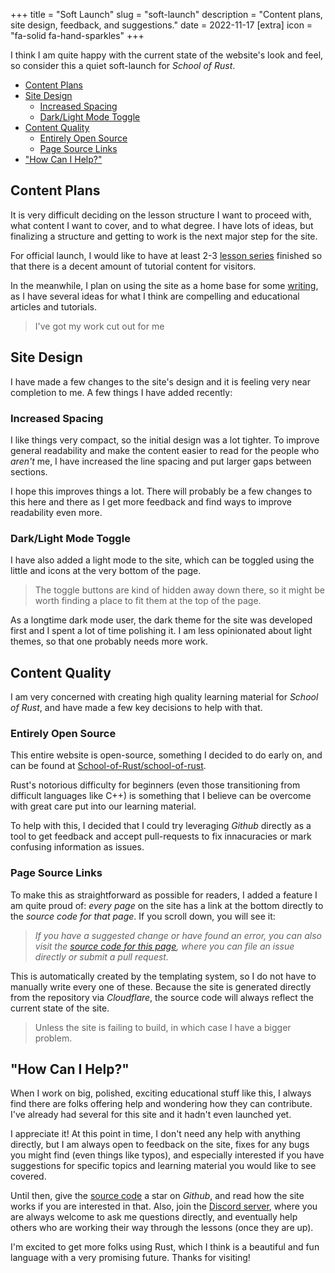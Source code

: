 +++
title = "Soft Launch"
slug = "soft-launch"
description = "Content plans, site design, feedback, and suggestions."
date = 2022-11-17
[extra]
icon = "fa-solid fa-hand-sparkles"
+++

I think I am quite happy with the current state of the website's look and feel, so consider this a quiet soft-launch for *School of Rust*.

- [Content Plans](#content-plans)
- [Site Design](#site-design)
  - [Increased Spacing](#increased-spacing)
  - [Dark/Light Mode Toggle](#darklight-mode-toggle)
- [Content Quality](#content-quality)
  - [Entirely Open Source](#entirely-open-source)
  - [Page Source Links](#page-source-links)
- ["How Can I Help?"](#how-can-i-help)

## Content Plans

It is very difficult deciding on the lesson structure I want to proceed with, what content I want to cover, and to what degree. I have lots of ideas, but finalizing a structure and getting to work is the next major step for the site.

For official launch, I would like to have at least 2-3 [lesson series](/lessons) finished so that there is a decent amount of tutorial content for visitors.

In the meanwhile, I plan on using the site as a home base for some [writing](/writing), as I have several ideas for what I think are compelling and educational articles and tutorials.

> I've got my work cut out for me <i class="fa fa-face-grin-beam-sweat"></i>

## Site Design

I have made a few changes to the site's design and it is feeling very near completion to me. A few things I have added recently:

### Increased Spacing

I like things very compact, so the initial design was a lot tighter. To improve general readability and make the content easier to read for the people who *aren't* me, I have increased the line spacing and put larger gaps between sections.

I hope this improves things a lot. There will probably be a few changes to this here and there as I get more feedback and find ways to improve readability even more.

### Dark/Light Mode Toggle

I have also added a light mode to the site, which can be toggled using the little <i class="fa fa-sun"></i> and <i class="fa fa-moon"></i> icons at the very bottom of the page.

> The toggle buttons are kind of hidden away down there, so it might be worth finding a place to fit them at the top of the page.

As a longtime dark mode user, the dark theme for the site was developed first and I spent a lot of time polishing it. I am less opinionated about light themes, so that one probably needs more work.

## Content Quality

I am very concerned with creating high quality learning material for *School of Rust*, and have made a few key decisions to help with that.

### Entirely Open Source

This entire website is open-source, something I decided to do early on, and can be found at [<i class="fa-brands fa-github"></i> School-of-Rust/school-of-rust](https://github.com/School-of-Rust/school-of-rust).

Rust's notorious difficulty for beginners (even those transitioning from difficult languages like C++) is something that I believe can be overcome with great care put into our learning material.

To help with this, I decided that I could try leveraging *Github* directly as a tool to get feedback and accept pull-requests to fix innacuracies or mark confusing information as issues.

### Page Source Links

To make this as straightforward as possible for readers, I added a feature I am quite proud of: *every page* on the site has a link at the bottom directly to the *source code for that page*. If you scroll down, you will see it:

> *If you have a suggested change or have found an error, you can also visit the [<i class="fa-brands fa-github"></i> source code for this page](https://github.com/School-of-Rust/school-of-rust/tree/main/content/writing/001-soft-launch.md), where you can file an issue directly or submit a pull request.*

This is automatically created by the templating system, so I do not have to manually write every one of these. Because the site is generated directly from the repository via *Cloudflare*, the source code will always reflect the current state of the site. 

> <i class="fa fa-skull"></i> Unless the site is failing to build, in which case I have a bigger problem.

## "How Can I Help?"

When I work on big, polished, exciting educational stuff like this, I always find there are folks offering help and wondering how they can contribute. I've already had several for this site and it hadn't even launched yet.

I appreciate it! At this point in time, I don't need any help with anything directly, but I am always open to feedback on the site, fixes for any bugs you might find (even things like typos), and especially interested if you have suggestions for specific topics and learning material you would like to see covered.

Until then, give the [<i class="fa-brands fa-github"></i> source code](https://github.com/School-of-Rust/school-of-rust) a star on *Github*, and read how the site works if you are interested in that. Also, join the [<i class="fa-brands fa-discord"></i> Discord server](https://discord.gg/vdPK7ztcD2), where you are always welcome to ask me questions directly, and eventually help others who are working their way through the lessons (once they are up).

I'm excited to get more folks using Rust, which I think is a beautiful and fun language with a very promising future. Thanks for visiting!